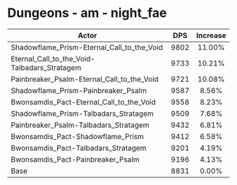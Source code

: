 # Dungeons - am - night_fae
| Actor | DPS | Increase |
|---|:---:|:---:|
|Shadowflame_Prism-Eternal_Call_to_the_Void|9802|11.00%|
|Eternal_Call_to_the_Void-Talbadars_Stratagem|9733|10.21%|
|Painbreaker_Psalm-Eternal_Call_to_the_Void|9721|10.08%|
|Shadowflame_Prism-Painbreaker_Psalm|9587|8.56%|
|Bwonsamdis_Pact-Eternal_Call_to_the_Void|9558|8.23%|
|Shadowflame_Prism-Talbadars_Stratagem|9509|7.68%|
|Painbreaker_Psalm-Talbadars_Stratagem|9432|6.81%|
|Bwonsamdis_Pact-Shadowflame_Prism|9412|6.58%|
|Bwonsamdis_Pact-Talbadars_Stratagem|9201|4.19%|
|Bwonsamdis_Pact-Painbreaker_Psalm|9196|4.13%|
|Base|8831|0.00%|
